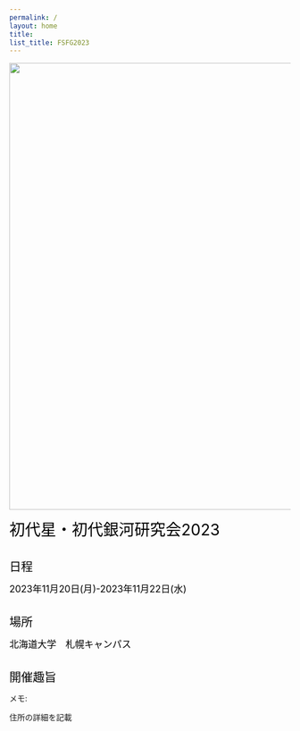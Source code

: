 ```yaml
---
permalink: /
layout: home
title: 
list_title: FSFG2023
---
```


<img src="./imgs/FSFG2023.png" width="800px">

<span style="font-size: 200%; color: black;">初代星・初代銀河研究会2023 </span> 
<br><br>

<span style="font-size: 150%; color: black;">日程 </span> 

<span style="font-size: 120%; color: black;"> 2023年11月20日(月)-2023年11月22日(水)</span> 
<br><br>

<span style="font-size: 150%; color: black;">場所 </span> 

<span style="font-size: 120%; color: black;">  北海道大学　札幌キャンパス </span> 
<br><br>

<span style="font-size: 150%; color: black;">開催趣旨 </span> 


メモ: 

住所の詳細を記載
